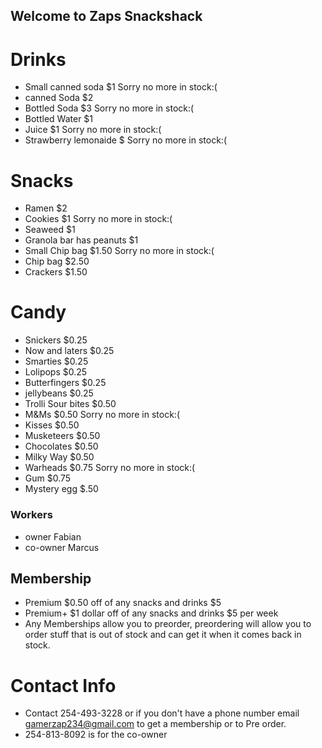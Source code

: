## Welcome to Zaps Snackshack

# Drinks
- Small canned soda $1 Sorry no more in stock:(
- canned Soda $2
- Bottled Soda $3 Sorry no more in stock:(
- Bottled Water $1
- Juice $1 Sorry no more in stock:(
- Strawberry lemonaide $ Sorry no more in stock:(
# Snacks
- Ramen $2
- Cookies $1 Sorry no more in stock:(
- Seaweed $1
- Granola bar has peanuts $1
- Small Chip bag $1.50 Sorry no more in stock:(
- Chip bag $2.50
- Crackers $1.50
# Candy
- Snickers $0.25
- Now and laters $0.25
- Smarties $0.25
- Lolipops $0.25
- Butterfingers $0.25
- jellybeans $0.25
- Trolli Sour bites $0.50
- M&Ms $0.50 Sorry no more in stock:(
- Kisses $0.50
- Musketeers $0.50
- Chocolates $0.50
- Milky Way $0.50
- Warheads $0.75 Sorry no more in stock:(
- Gum $0.75
- Mystery egg $.50
### Workers
- owner Fabian
- co-owner Marcus
## Membership
- Premium $0.50 off of any snacks and drinks $5
- Premium+ $1 dollar off of any snacks and drinks $5 per week
- Any Memberships allow you to preorder, preordering will allow you to order stuff that is out of stock and can get it when it comes back in stock.
# Contact Info
- Contact 254-493-3228 or if you don't have a phone number email gamerzap234@gmail.com to get a membership or to Pre order.
- 254-813-8092 is for the co-owner
